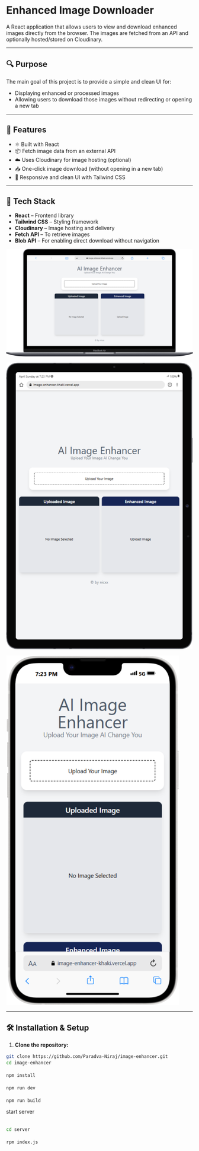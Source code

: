 # Enhanced Image Downloader

A React application that allows users to view and download enhanced images directly from the browser. The images are fetched from an API and optionally hosted/stored on Cloudinary.

---

## 🔍 Purpose

The main goal of this project is to provide a simple and clean UI for:
- Displaying enhanced or processed images
- Allowing users to download those images without redirecting or opening a new tab

---

## 🚀 Features

- ⚛️ Built with React
- 📦 Fetch image data from an external API
- ☁️ Uses Cloudinary for image hosting (optional)
- 📥 One-click image download (without opening in a new tab)
- 🎨 Responsive and clean UI with Tailwind CSS

---

## 🧰 Tech Stack

- **React** – Frontend library
- **Tailwind CSS** – Styling framework
- **Cloudinary** – Image hosting and delivery
- **Fetch API** – To retrieve images
- **Blob API** – For enabling direct download without navigation


![LPtop_view](./LiveDemo/Macbook-Air-image-enhancer-khaki.vercel.app.png)

![tab_view](./LiveDemo/Galaxy-Tab-S7-image-enhancer-khaki.vercel.app.png)

![phone_view](./LiveDemo/iPhone-14-Plus-image-enhancer-khaki.vercel.app.png)


---

## 🛠️ Installation & Setup

1. **Clone the repository:**

```bash
git clone https://github.com/Paradva-Niraj/image-enhancer.git
cd image-enhancer

npm install

npm run dev

npm run build

```
start server 
```bash

cd server

rpm index.js
```
